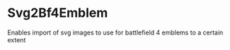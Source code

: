 Svg2Bf4Emblem
=============

Enables import of svg images to use for battlefield 4 emblems to a certain extent 

